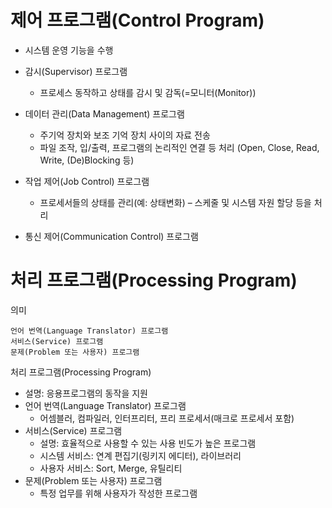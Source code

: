 # 제어 프로그램(Control Program)
* 시스템 운영 기능을 수행
* 감시(Supervisor) 프로그램
    * 프로세스 동작하고 상태를 감시 및 감독(=모니터(Monitor))

* 데이터 관리(Data Management) 프로그램
    * 주기억 장치와 보조 기억 장치 사이의 자료 전송
    * 파일 조작, 입/출력, 프로그램의 논리적인 연결 등 처리 (Open, Close, Read, Write, (De)Blocking 등)

* 작업 제어(Job Control) 프로그램
    * 프로세서들의 상태를 관리(예: 상태변화) – 스케줄 및 시스템 자원 할당 등을 처리

* 통신 제어(Communication Control) 프로그램

# 처리 프로그램(Processing Program)
의미

    언어 번역(Language Translator) 프로그램
    서비스(Service) 프로그램
    문제(Problem 또는 사용자) 프로그램

처리 프로그램(Processing Program)
* 설명: 응용프로그램의 동작을 지원
* 언어 번역(Language Translator) 프로그램
    * 어셈블러, 컴파일러, 인터프리터, 프리 프로세서(매크로 프로세서 포함)
* 서비스(Service) 프로그램
    * 설명: 효율적으로 사용할 수 있는 사용 빈도가 높은 프로그램
    * 시스템 서비스: 연계 편집기(링키지 에디터), 라이브러리
    * 사용자 서비스: Sort, Merge, 유틸리티
* 문제(Problem 또는 사용자) 프로그램
    * 특정 업무를 위해 사용자가 작성한 프로그램